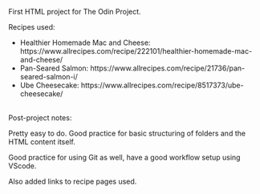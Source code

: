 First HTML project for The Odin Project.

Recipes used:
<ul>
    <li>Healthier Homemade Mac and Cheese: https://www.allrecipes.com/recipe/222101/healthier-homemade-mac-and-cheese/</li>
    <li>Pan-Seared Salmon: https://www.allrecipes.com/recipe/21736/pan-seared-salmon-i/</li>
    <li>Ube Cheesecake: https://www.allrecipes.com/recipe/8517373/ube-cheesecake/</li>
</ul>
<br>
Post-project notes: 
<p>Pretty easy to do. Good practice for basic structuring of folders and the HTML content itself.</p>
<p>Good practice for using Git as well, have a good workflow setup using VScode.</p>
<p>Also added links to recipe pages used.</p>